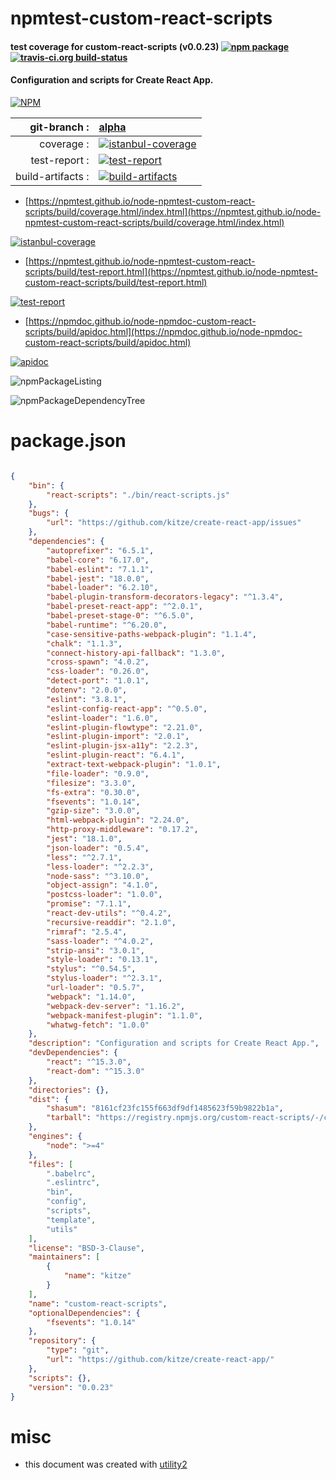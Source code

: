 # npmtest-custom-react-scripts

#### test coverage for  custom-react-scripts (v0.0.23)  [![npm package](https://img.shields.io/npm/v/npmtest-custom-react-scripts.svg?style=flat-square)](https://www.npmjs.org/package/npmtest-custom-react-scripts) [![travis-ci.org build-status](https://api.travis-ci.org/npmtest/node-npmtest-custom-react-scripts.svg)](https://travis-ci.org/npmtest/node-npmtest-custom-react-scripts)

#### Configuration and scripts for Create React App.

[![NPM](https://nodei.co/npm/custom-react-scripts.png?downloads=true&downloadRank=true&stars=true)](https://www.npmjs.com/package/custom-react-scripts)

| git-branch : | [alpha](https://github.com/npmtest/node-npmtest-custom-react-scripts/tree/alpha)|
|--:|:--|
| coverage : | [![istanbul-coverage](https://npmtest.github.io/node-npmtest-custom-react-scripts/build/coverage.badge.svg)](https://npmtest.github.io/node-npmtest-custom-react-scripts/build/coverage.html/index.html)|
| test-report : | [![test-report](https://npmtest.github.io/node-npmtest-custom-react-scripts/build/test-report.badge.svg)](https://npmtest.github.io/node-npmtest-custom-react-scripts/build/test-report.html)|
| build-artifacts : | [![build-artifacts](https://npmtest.github.io/node-npmtest-custom-react-scripts/glyphicons_144_folder_open.png)](https://github.com/npmtest/node-npmtest-custom-react-scripts/tree/gh-pages/build)|

- [https://npmtest.github.io/node-npmtest-custom-react-scripts/build/coverage.html/index.html](https://npmtest.github.io/node-npmtest-custom-react-scripts/build/coverage.html/index.html)

[![istanbul-coverage](https://npmtest.github.io/node-npmtest-custom-react-scripts/build/screenCapture.buildCi.browser.%252Ftmp%252Fbuild%252Fcoverage.lib.html.png)](https://npmtest.github.io/node-npmtest-custom-react-scripts/build/coverage.html/index.html)

- [https://npmtest.github.io/node-npmtest-custom-react-scripts/build/test-report.html](https://npmtest.github.io/node-npmtest-custom-react-scripts/build/test-report.html)

[![test-report](https://npmtest.github.io/node-npmtest-custom-react-scripts/build/screenCapture.buildCi.browser.%252Ftmp%252Fbuild%252Ftest-report.html.png)](https://npmtest.github.io/node-npmtest-custom-react-scripts/build/test-report.html)

- [https://npmdoc.github.io/node-npmdoc-custom-react-scripts/build/apidoc.html](https://npmdoc.github.io/node-npmdoc-custom-react-scripts/build/apidoc.html)

[![apidoc](https://npmdoc.github.io/node-npmdoc-custom-react-scripts/build/screenCapture.buildCi.browser.%252Ftmp%252Fbuild%252Fapidoc.html.png)](https://npmdoc.github.io/node-npmdoc-custom-react-scripts/build/apidoc.html)

![npmPackageListing](https://npmtest.github.io/node-npmtest-custom-react-scripts/build/screenCapture.npmPackageListing.svg)

![npmPackageDependencyTree](https://npmtest.github.io/node-npmtest-custom-react-scripts/build/screenCapture.npmPackageDependencyTree.svg)



# package.json

```json

{
    "bin": {
        "react-scripts": "./bin/react-scripts.js"
    },
    "bugs": {
        "url": "https://github.com/kitze/create-react-app/issues"
    },
    "dependencies": {
        "autoprefixer": "6.5.1",
        "babel-core": "6.17.0",
        "babel-eslint": "7.1.1",
        "babel-jest": "18.0.0",
        "babel-loader": "6.2.10",
        "babel-plugin-transform-decorators-legacy": "^1.3.4",
        "babel-preset-react-app": "^2.0.1",
        "babel-preset-stage-0": "^6.5.0",
        "babel-runtime": "^6.20.0",
        "case-sensitive-paths-webpack-plugin": "1.1.4",
        "chalk": "1.1.3",
        "connect-history-api-fallback": "1.3.0",
        "cross-spawn": "4.0.2",
        "css-loader": "0.26.0",
        "detect-port": "1.0.1",
        "dotenv": "2.0.0",
        "eslint": "3.8.1",
        "eslint-config-react-app": "^0.5.0",
        "eslint-loader": "1.6.0",
        "eslint-plugin-flowtype": "2.21.0",
        "eslint-plugin-import": "2.0.1",
        "eslint-plugin-jsx-a11y": "2.2.3",
        "eslint-plugin-react": "6.4.1",
        "extract-text-webpack-plugin": "1.0.1",
        "file-loader": "0.9.0",
        "filesize": "3.3.0",
        "fs-extra": "0.30.0",
        "fsevents": "1.0.14",
        "gzip-size": "3.0.0",
        "html-webpack-plugin": "2.24.0",
        "http-proxy-middleware": "0.17.2",
        "jest": "18.1.0",
        "json-loader": "0.5.4",
        "less": "^2.7.1",
        "less-loader": "^2.2.3",
        "node-sass": "^3.10.0",
        "object-assign": "4.1.0",
        "postcss-loader": "1.0.0",
        "promise": "7.1.1",
        "react-dev-utils": "^0.4.2",
        "recursive-readdir": "2.1.0",
        "rimraf": "2.5.4",
        "sass-loader": "^4.0.2",
        "strip-ansi": "3.0.1",
        "style-loader": "0.13.1",
        "stylus": "^0.54.5",
        "stylus-loader": "^2.3.1",
        "url-loader": "0.5.7",
        "webpack": "1.14.0",
        "webpack-dev-server": "1.16.2",
        "webpack-manifest-plugin": "1.1.0",
        "whatwg-fetch": "1.0.0"
    },
    "description": "Configuration and scripts for Create React App.",
    "devDependencies": {
        "react": "^15.3.0",
        "react-dom": "^15.3.0"
    },
    "directories": {},
    "dist": {
        "shasum": "8161cf23fc155f663df9df1485623f59b9822b1a",
        "tarball": "https://registry.npmjs.org/custom-react-scripts/-/custom-react-scripts-0.0.23.tgz"
    },
    "engines": {
        "node": ">=4"
    },
    "files": [
        ".babelrc",
        ".eslintrc",
        "bin",
        "config",
        "scripts",
        "template",
        "utils"
    ],
    "license": "BSD-3-Clause",
    "maintainers": [
        {
            "name": "kitze"
        }
    ],
    "name": "custom-react-scripts",
    "optionalDependencies": {
        "fsevents": "1.0.14"
    },
    "repository": {
        "type": "git",
        "url": "https://github.com/kitze/create-react-app/"
    },
    "scripts": {},
    "version": "0.0.23"
}
```



# misc
- this document was created with [utility2](https://github.com/kaizhu256/node-utility2)
